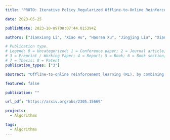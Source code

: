 ```yaml
---
title: "PROTO: Iterative Policy Regularized Offline-to-Online Reinforcement Learning"

date: 2023-05-25

publishDate: 2023-10-09T08:07:44.015394Z

authors: ["Jianxiong Li", "Xiao Hu", "Haoran Xu", "Jingjing Liu", "Xianyuan Zhan", "Ya-Qin Zhang"]

# Publication type.
# Legend: 0 = Uncategorized; 1 = Conference paper; 2 = Journal article;
# 3 = Preprint / Working Paper; 4 = Report; 5 = Book; 6 = Book section;
# 7 = Thesis; 8 = Patent
publication_types: ["3"]

abstract: "Offline-to-online reinforcement learning (RL), by combining the benefits of offline pretraining and online finetuning, promises enhanced sample efficiency and policy performance. However, existing methods, effective as they are, suffer from suboptimal performance, limited adaptability, and unsatisfactory computational efficiency. We propose a novel framework, PROTO, which overcomes the aforementioned limitations by augmenting the standard RL objective with an iteratively evolving regularization term. Performing a trust-region-style update, PROTO yields stable initial finetuning and optimal final performance by gradually evolving the regularization term to relax the constraint strength. By adjusting only a few lines of code, PROTO can bridge any offline policy pretraining and standard off-policy RL finetuning to form a powerful offline-to-online RL pathway, birthing great adaptability to diverse methods. Simple yet elegant, PROTO imposes minimal additional computation and enables highly efficient online finetuning. Extensive experiments demonstrate that PROTO achieves superior performance over SOTA baselines, offering an adaptable and efficient offline-to-online RL framework."

featured: false

publication: ""

url_pdf: "https://arxiv.org/abs/2305.15669"

projects: 
  - Algorithms  

tags:
  - Algorithms
---
```


